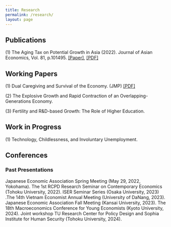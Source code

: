 ```yaml
---
title: Research
permalink: /research/
layout: page
---
```


## Publications

(1) The Aging Tax on Potential Growth in Asia (2022). Journal of Asian Economics, Vol. 81, p.101495. [[Paper]](https://doi.org/10.1016/j.asieco.2022.101495), [[PDF]](https://www.dropbox.com/scl/fi/85aiq8dqzz2n2qy6f6e0q/QTTran_retirement_aging.pdf?rlkey=8ja8bvfr97cbt0xnop2j218mg&st=w5626qhw&dl=0)

## Working Papers

(1) Dual Caregiving and Survival of the Economy. (JMP) [[PDF]](https://www.dropbox.com/scl/fi/s00pcg0017vtyeb364hlc/main_dualcare-copy.pdf?rlkey=koecpcdaoeroijigjm5x4dtzv&st=ep1322kr&dl=0)

(2) The Explosive Growth and Rapid Contraction of an Overlapping-Generations Economy.

(3) Fertility and R&D-based Growth: The Role of Higher Education.


## Work in Progress

(1) Technology, Childlessness, and Involuntary Unemployment.


## Conferences
### Past Presentations

Japanese Economic Association Spring Meeting (May 29, 2022, Yokohama). The 1st RCPD Research Seminar on Contemporary Economics (Tohoku University, 2022). ISER Seminar Series (Osaka University, 2023) .The 14th Vietnam Economist Annual Meeting (University of DaNang, 2023). Japanese Economic Association Fall Meeting (Kansai University, 2023). The 18th Macroeconomics Conference for Young Economists (Kyoto University, 2024). Joint workshop TU Research Center for Policy Design and Sophia Institute for Human Security (Tohoku University, 2024).
